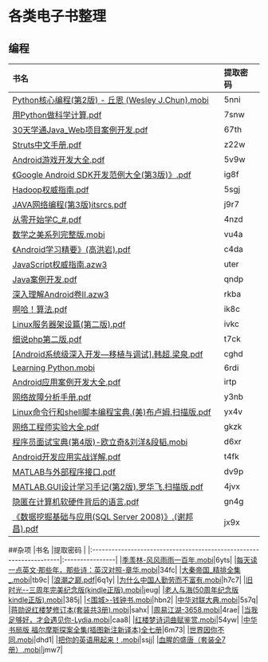 # 各类电子书整理

## 编程

|书名                                                                 |提取密码        |
|:--------------------------------------------------------------------|:----------------|
|[Python核心编程(第2版) - 丘恩 (Wesley J.Chun).mobi](http://pan.baidu.com/s/1jIq7aHg)|5nni|
|[用Python做科学计算.pdf](http://pan.baidu.com/s/1nuUMmgh)|7snw|
|[30天学通Java_Web项目案例开发.pdf](http://pan.baidu.com/s/1eS0iAeY)  |67th|
|[Struts中文手册.pdf](http://pan.baidu.com/s/1i5JFso9)                |z22w|
|[Android游戏开发大全.pdf](http://pan.baidu.com/s/1o85XVx4)|5v9w|
|[《Google Android SDK开发范例大全(第3版)》.pdf](http://pan.baidu.com/s/1cyoSbG)|ig8f|
|[Hadoop权威指南.pdf](http://pan.baidu.com/s/1dFHfBUx)|5sgj|
|[JAVA网络编程(第3版)itsrcs.pdf](http://pan.baidu.com/s/1kUUQrIJ)|j9r7|
|[从零开始学C_#.pdf](http://pan.baidu.com/s/1pKQEzF1)|4nzd|
|[数学之美系列完整版.mobi](http://pan.baidu.com/s/1bQyUvW)|vu4a|
|[《Android学习精要》(高洪岩).pdf](http://pan.baidu.com/s/1eSLhuYu)|c4da|
|[JavaScript权威指南.azw3](http://pan.baidu.com/s/1c1zW0la)|uter|
|[Java案例开发.pdf](http://pan.baidu.com/s/1nvlHlhv)|qndp|
|[深入理解Android卷II.azw3](http://pan.baidu.com/s/1jI71ZlO)|rkba|
|[啊哈！算法.pdf](http://pan.baidu.com/s/1i467PS5)|ik8c|
|[Linux服务器架设篇(第二版).pdf](http://pan.baidu.com/s/1o7V0hp4)|ivkc|
|[细说php第二版.pdf](http://pan.baidu.com/s/1o7FlimY)|t7ck|
|[[Android系统级深入开发—移植与调试].韩超.梁泉.pdf](http://pan.baidu.com/s/1bpDfUaj)|cghd|
|[Learning Python.mobi](http://pan.baidu.com/s/1skRqp8D)|6rdi|
|[Android应用案例开发大全.pdf](http://pan.baidu.com/s/1boH90wZ)|irtp|
|[网络故障分析手册.pdf](http://pan.baidu.com/s/1kUQg93x)|y3nb|
|[Linux命令行和shell脚本编程宝典.(美)布卢姆.扫描版.pdf](http://pan.baidu.com/s/1jHR47II)|yx4v|
|[网络工程师实验大全.pdf](http://pan.baidu.com/s/1cLp2uM)|gkzk|
|[程序员面试宝典(第4版)-欧立奇&刘洋&段韬.mobi](http://pan.baidu.com/s/1i5q9dit)|d6xr|
|[Android开发应用实战详解.pdf](http://pan.baidu.com/s/1c15wgQO)|t4fk|
|[MATLAB与外部程序接口.pdf](http://pan.baidu.com/s/1dF9Eefn)|dv9p|
|[MATLAB.GUI设计学习手记(第2版).罗华飞.扫描版.pdf](http://pan.baidu.com/s/1gfHb7mb)|4jvx|
|[隐匿在计算机软硬件背后的语言.pdf](http://pan.baidu.com/s/1eRYyrzc)|gn4g|
|[《数据挖掘基础与应用(SQL Server 2008)》.(谢邦昌).pdf](http://pan.baidu.com/s/1bpLn1ef)|jx9x|



##杂项
|书名                                                                 |提取密码        |
|:--------------------------------------------------------------------|:----------------|
|[季羡林-风风雨雨一百年.mobi](http://pan.baidu.com/s/1pLqwQgV)|6yts|
|[每天读一点英文·那些年，那些诗：英汉对照-章华.mobi](http://pan.baidu.com/s/1bpc8ikB)|34fc|
|[大秦帝国_精排全集_.mobi](http://pan.baidu.com/s/1o8Ef1tK)|tb9c|
|[浪潮之巅.pdf](http://pan.baidu.com/s/1slzgmBF)|6q1y|
|[为什么中国人勤劳而不富有.mobi](http://pan.baidu.com/s/1eSweOTW)|h7c7|
|[旧时光--三周年完美纪念版(kindle正版).mobi](http://pan.baidu.com/s/1o7ScuKE)|jeug|
|[老人与海(50周年纪念版 kindle正版).mobi](http://pan.baidu.com/s/1dECfGYl)|385j|
|[<围城>-钱钟书.mobi](http://pan.baidu.com/s/1slDtwgH)|hbn2|
|[中华对联大典.mobi](http://pan.baidu.com/s/1dFdka6P)|5s7q|
|[蒋勋说红楼梦修订本(套装共3册).mobi](http://pan.baidu.com/s/1eRMSXUi)|sahx|
|[周易江湖-3658.mobi](http://pan.baidu.com/s/1c2iBJNi)|4rae|
|[当我足够好，才会遇见你-Lydia.mobi](http://pan.baidu.com/s/1qYcNCWO)|caa8|
|[红楼梦诗词曲赋鉴赏.mobi](http://pan.baidu.com/s/1pL3od7P)|54yw|
|[中华书局版 福尔摩斯探案全集(插图新注新译本)全七册](http://pan.baidu.com/s/1sl3jXoT)|6m73|
|[世界因你不同.mobi](http://pan.baidu.com/s/1dEOWSil)|dhd1|
|[把你的英语用起来！.mobi](http://pan.baidu.com/s/1dF4Uv8t)|ssjj|
|[血腥的盛唐（套装全7册）.mobi](http://pan.baidu.com/s/1mi0CtBy)|jmw7|
